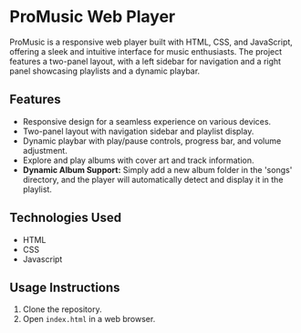 # ProMusic Web Player

ProMusic is a responsive web player built with HTML, CSS, and JavaScript, offering a sleek and intuitive interface for music enthusiasts. The project features a two-panel layout, with a left sidebar for navigation and a right panel showcasing playlists and a dynamic playbar.

## Features

- Responsive design for a seamless experience on various devices.
- Two-panel layout with navigation sidebar and playlist display.
- Dynamic playbar with play/pause controls, progress bar, and volume adjustment.
- Explore and play albums with cover art and track information.
- **Dynamic Album Support:** Simply add a new album folder in the 'songs' directory, and the player will automatically detect and display it in the playlist.

## Technologies Used
- HTML
- CSS
- Javascript

## Usage Instructions
1. Clone the repository.
2. Open `index.html` in a web browser.
